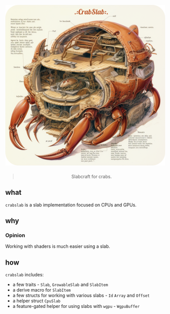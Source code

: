 <div align="center">
  <h1>
    <img src="crabslab.png" /><br />
  </h1>

  <blockquote>
    Slabcraft for crabs.
  </blockquote>
</div>

## what
`crabslab` is a slab implementation focused on CPUs and GPUs.

## why
### Opinion
Working with shaders is much easier using a slab.

## how
`crabslab` includes:
* a few traits - `Slab`, `GrowableSlab` and `SlabItem`
* a derive macro for `SlabItem`
* a few structs for working with various slabs - `Id` `Array` and `Offset`
* a helper struct `CpuSlab`
* a feature-gated helper for using slabs with `wgpu` - `WgpuBuffer`
